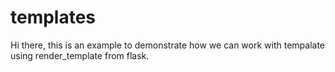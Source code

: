 # templates
Hi there, this is an example to demonstrate how we can work with tempalate using render_template from flask.
